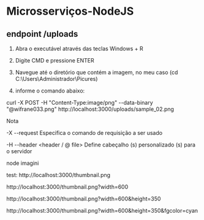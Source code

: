 # Microsserviços-NodeJS

## endpoint /uploads

1. Abra o executável através das teclas Windows + R

2. Digite CMD e pressione ENTER

3. Navegue até o diretório que contém a imagem, no meu caso (cd C:\Users\Administrador\Picures)

4. informe o comando abaixo:

curl -X POST -H "Content-Type:image/png" --data-binary "@wifrane033.png" http://localhost:3000/uploads/sample_02.png

Nota

-X --request <command> Especifica o comando de requisição a ser usado

-H --header <header / @ file> Define cabeçalho (s) personalizado (s) para o servidor

node imagini

test: 
http://localhost:3000/thumbnail.png

http://localhost:3000/thumbnail.png?width=600

http://localhost:3000/thumbnail.png?width=600&height=350

http://localhost:3000/thumbnail.png?width=600&height=350&fgcolor=cyan
